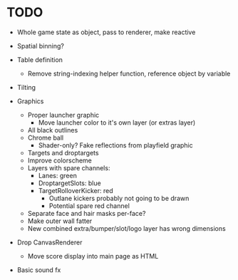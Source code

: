 
# TODO

- Whole game state as object, pass to renderer, make reactive
- Spatial binning?
- Table definition
  - Remove string-indexing helper function, reference object by variable
- Tilting
- Graphics
  - Proper launcher graphic
    - Move launcher color to it's own layer (or extras layer)
  - All black outlines
  - Chrome ball
    - Shader-only? Fake reflections from playfield graphic
  - Targets and droptargets
  - Improve colorscheme
  - Layers with spare channels:
      - Lanes: green
      - DroptargetSlots: blue
      - TargetRolloverKicker: red
        - Outlane kickers probably not going to be drawn
        - Potential spare red channel
  - Separate face and hair masks per-face?
  - Make outer wall fatter
  - New combined extra/bumper/slot/logo layer has wrong dimensions
- Drop CanvasRenderer
  - Move score display into main page as HTML

- Basic sound fx

